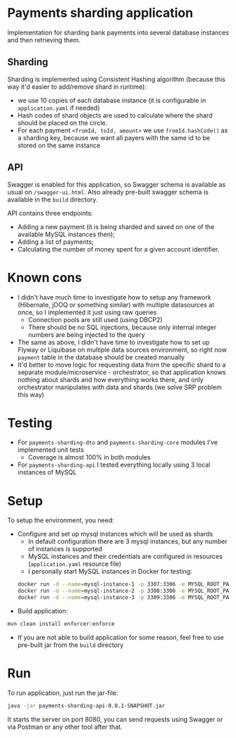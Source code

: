 # Payments sharding application

Implementation for sharding bank payments into several database instances and then retrieving them.

## Sharding

Sharding is implemented using Consistent Hashing algorithm (because this way it'd easier to add/remove shard in runtime):
* we use 10 copies of each database instance (it is configurable in `application.yaml` if needed)
* Hash codes of shard objects are used to calculate where the shard should be placed on the circle.
* For each payment `<fromId, toId, amount>` we use `fromId.hashCode()` as a sharding key, because we want all payers with the same id to be stored on the same instance

## API

Swagger is enabled for this application, so Swagger schema is available as usual on `/swagger-ui.html`. Also already pre-built swagger schema is available in the `build` directory.

API contains three endpoints:
* Adding a new payment (it is being sharded and saved on one of the available MySQL instances then);
* Adding a list of payments;
* Calculating the number of money spent for a given account identifier.

# Known cons

* I didn't have much time to investigate how to setup any framework (Hibernate, jOOQ or something similar) with multiple datasources at once, so I implemented it just using raw queries
    * Connection pools are still used (using DBCP2)
    * There should be no SQL injections, because only internal integer numbers are being injected to the query
* The same as above, I didn't have time to investigate how to set up Flyway or Liquibase on multiple data sources environment, so right now `payment` table in the database should be created manually
* It'd better to move logic for requesting data from the specific shard to a separate module/microservice - orchestrator, so that application knows nothing about shards and how everything works there, and only orchestrator manipulates with data and shards (we solve SRP problem this way)

# Testing

* For `payments-sharding-dto` and `payments-sharding-core` modules I've implemented unit tests
    * Coverage is almost 100% in both modules
* For `payments-sharding-api` I tested everything locally using 3 local instances of MySQL

# Setup

To setup the environment, you need:
* Configure and set up mysql instances which will be used as shards
    * In default configuration there are 3 mysql instances, but any number of instances is supported
    * MySQL instances and their credentials are configured in resources (`application.yaml` resource file)
    * I personally start MySQL instances in Docker for testing:
    ```bash
    docker run -d --name=mysql-instance-1 -p 3307:3306 -e MYSQL_ROOT_PASSWORD=1 mysql
    docker run -d --name=mysql-instance-2 -p 3308:3306 -e MYSQL_ROOT_PASSWORD=1 mysql
    docker run -d --name=mysql-instance-3 -p 3309:3306 -e MYSQL_ROOT_PASSWORD=1 mysql
    ```
* Build application:
```bash
mvn clean install enforcer:enforce
```
* If you are not able to build application for some reason, feel free to use pre-built jar from the `build` directory

# Run

To run application, just run the jar-file:
```bash
java -jar payments-sharding-api-0.0.1-SNAPSHOT.jar
```

It starts the server on port 8080, you can send requests using Swagger or via Postman or any other tool after that.
